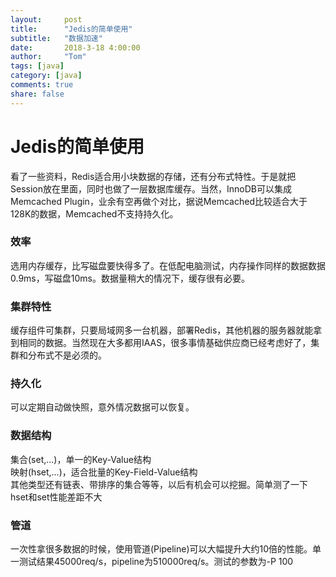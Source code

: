 ```yaml
---
layout:     post
title:      "Jedis的简单使用"
subtitle:   "数据加速"
date:       2018-3-18 4:00:00
author:     "Tom"
tags: [java]
category: [java]
comments: true
share: false
---
```

<h1>Jedis的简单使用</h1>

看了一些资料，Redis适合用小块数据的存储，还有分布式特性。于是就把Session放在里面，同时也做了一层数据库缓存。当然，InnoDB可以集成Memcached Plugin，业余有空再做个对比，据说Memcached比较适合大于128K的数据，Memcached不支持持久化。

<h3>效率</h3>

选用内存缓存，比写磁盘要快得多了。在低配电脑测试，内存操作同样的数据数据0.9ms，写磁盘10ms。数据量稍大的情况下，缓存很有必要。

<h3>集群特性</h3>

缓存组件可集群，只要局域网多一台机器，部署Redis，其他机器的服务器就能拿到相同的数据。当然现在大多都用IAAS，很多事情基础供应商已经考虑好了，集群和分布式不是必须的。

<h3>持久化</h3>

可以定期自动做快照，意外情况数据可以恢复。

<h3>数据结构</h3>

集合(set,...)，单一的Key-Value结构<br>
映射(hset,...)，适合批量的Key-Field-Value结构<br>
其他类型还有链表、带排序的集合等等，以后有机会可以挖掘。简单测了一下hset和set性能差距不大

<h3>管道</h3>

一次性拿很多数据的时候，使用管道(Pipeline)可以大幅提升大约10倍的性能。单一测试结果45000req/s，pipeline为510000req/s。测试的参数为-P 100

